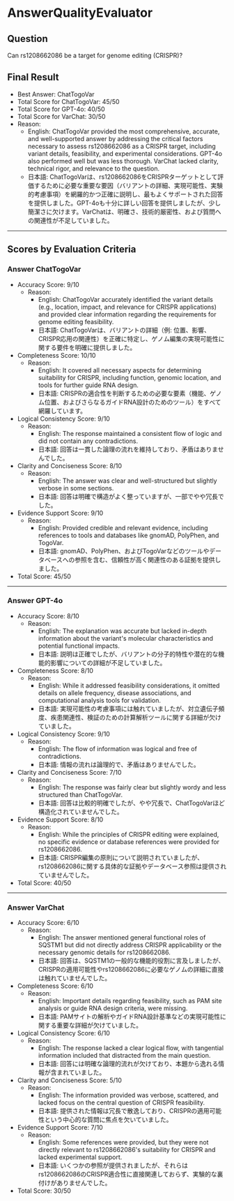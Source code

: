 # AnswerQualityEvaluator

## Question

Can rs1208662086 be a target for genome editing (CRISPR)?

## Final Result

- Best Answer: ChatTogoVar
- Total Score for ChatTogoVar: 45/50
- Total Score for GPT-4o: 40/50
- Total Score for VarChat: 30/50
- Reason:
  - English: ChatTogoVar provided the most comprehensive, accurate, and well-supported answer by addressing the critical factors necessary to assess rs1208662086 as a CRISPR target, including variant details, feasibility, and experimental considerations. GPT-4o also performed well but was less thorough. VarChat lacked clarity, technical rigor, and relevance to the question.
  - 日本語: ChatTogoVarは、rs1208662086をCRISPRターゲットとして評価するために必要な重要な要因（バリアントの詳細、実現可能性、実験的考慮事項）を網羅的かつ正確に説明し、最もよくサポートされた回答を提供しました。GPT-4oも十分に詳しい回答を提供しましたが、少し簡潔さに欠けます。VarChatは、明確さ、技術的厳密性、および質問への関連性が不足していました。

---

## Scores by Evaluation Criteria

### Answer ChatTogoVar
- Accuracy Score: 9/10
  - Reason:
    - English: ChatTogoVar accurately identified the variant details (e.g., location, impact, and relevance for CRISPR applications) and provided clear information regarding the requirements for genome editing feasibility.
    - 日本語: ChatTogoVarは、バリアントの詳細（例: 位置、影響、CRISPR応用の関連性）を正確に特定し、ゲノム編集の実現可能性に関する要件を明確に提供しました。
- Completeness Score: 10/10
  - Reason:
    - English: It covered all necessary aspects for determining suitability for CRISPR, including function, genomic location, and tools for further guide RNA design.
    - 日本語: CRISPRの適合性を判断するための必要な要素（機能、ゲノム位置、およびさらなるガイドRNA設計のためのツール）をすべて網羅しています。
- Logical Consistency Score: 9/10
  - Reason:
    - English: The response maintained a consistent flow of logic and did not contain any contradictions.
    - 日本語: 回答は一貫した論理の流れを維持しており、矛盾はありませんでした。
- Clarity and Conciseness Score: 8/10
  - Reason:
    - English: The answer was clear and well-structured but slightly verbose in some sections.
    - 日本語: 回答は明確で構造がよく整っていますが、一部でやや冗長でした。
- Evidence Support Score: 9/10
  - Reason:
    - English: Provided credible and relevant evidence, including references to tools and databases like gnomAD, PolyPhen, and TogoVar.
    - 日本語: gnomAD、PolyPhen、およびTogoVarなどのツールやデータベースへの参照を含む、信頼性が高く関連性のある証拠を提供しました。
- Total Score: 45/50

---

### Answer GPT-4o
- Accuracy Score: 8/10
  - Reason:
    - English: The explanation was accurate but lacked in-depth information about the variant's molecular characteristics and potential functional impacts.
    - 日本語: 説明は正確でしたが、バリアントの分子的特性や潜在的な機能的影響についての詳細が不足していました。
- Completeness Score: 8/10
  - Reason:
    - English: While it addressed feasibility considerations, it omitted details on allele frequency, disease associations, and computational analysis tools for validation.
    - 日本語: 実現可能性の考慮事項には触れていましたが、対立遺伝子頻度、疾患関連性、検証のための計算解析ツールに関する詳細が欠けていました。
- Logical Consistency Score: 9/10
  - Reason:
    - English: The flow of information was logical and free of contradictions.
    - 日本語: 情報の流れは論理的で、矛盾はありませんでした。
- Clarity and Conciseness Score: 7/10
  - Reason:
    - English: The response was fairly clear but slightly wordy and less structured than ChatTogoVar.
    - 日本語: 回答は比較的明確でしたが、やや冗長で、ChatTogoVarほど構造化されていませんでした。
- Evidence Support Score: 8/10
  - Reason:
    - English: While the principles of CRISPR editing were explained, no specific evidence or database references were provided for rs1208662086.
    - 日本語: CRISPR編集の原則について説明されていましたが、rs1208662086に関する具体的な証拠やデータベース参照は提供されていませんでした。
- Total Score: 40/50

---

### Answer VarChat
- Accuracy Score: 6/10
  - Reason:
    - English: The answer mentioned general functional roles of SQSTM1 but did not directly address CRISPR applicability or the necessary genomic details for rs1208662086.
    - 日本語: 回答は、SQSTM1の一般的な機能的役割に言及しましたが、CRISPRの適用可能性やrs1208662086に必要なゲノムの詳細に直接は触れていませんでした。
- Completeness Score: 6/10
  - Reason:
    - English: Important details regarding feasibility, such as PAM site analysis or guide RNA design criteria, were missing.
    - 日本語: PAMサイトの解析やガイドRNA設計基準などの実現可能性に関する重要な詳細が欠けていました。
- Logical Consistency Score: 6/10
  - Reason:
    - English: The response lacked a clear logical flow, with tangential information included that distracted from the main question.
    - 日本語: 回答には明確な論理的流れが欠けており、本題から逸れる情報が含まれていました。
- Clarity and Conciseness Score: 5/10
  - Reason:
    - English: The information provided was verbose, scattered, and lacked focus on the central question of CRISPR feasibility.
    - 日本語: 提供された情報は冗長で散逸しており、CRISPRの適用可能性という中心的な質問に焦点を欠いていました。
- Evidence Support Score: 7/10
  - Reason:
    - English: Some references were provided, but they were not directly relevant to rs1208662086's suitability for CRISPR and lacked experimental support.
    - 日本語: いくつかの参照が提供されましたが、それらはrs1208662086のCRISPR適合性に直接関連しておらず、実験的な裏付けがありませんでした。
- Total Score: 30/50